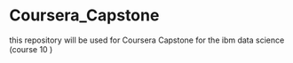 # Coursera_Capstone
this repository will be used for Coursera Capstone for the ibm data science (course 10 )
